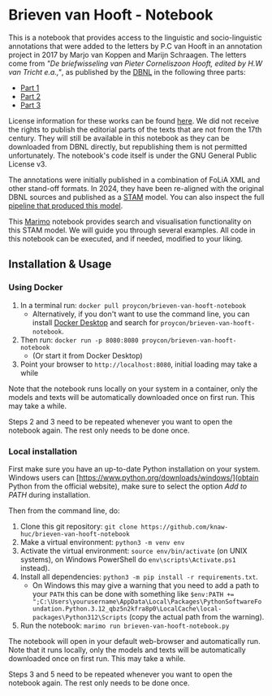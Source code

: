 # Brieven van Hooft - Notebook

This is a notebook that provides access to the linguistic and socio-linguistic
annotations that were added to the letters by P.C van Hooft in an annotation
project in 2017 by Marjo van Koppen and Marijn Schraagen. The letters come from
*"De briefwisseling van Pieter Corneliszoon Hooft, edited by H.W van Tricht
e.a.,"*, as published by the [DBNL](https://www.dbnl.org) in the following
three parts:

* [Part 1](https://www.dbnl.org/tekst/hoof001hwva02_01/)
* [Part 2](https://www.dbnl.org/tekst/hoof001hwva03_01/)
* [Part 3](https://www.dbnl.org/tekst/hoof001hwva04_01/)

License information for these works can be found
[here](https://www.dbnl.org/titels/gebruiksvoorwaarden.php?id=hoof001hwva03).
We did not receive the rights to publish the editorial parts of the texts that
are not from the 17th century. They will still be available in this notebook as
they can be downloaded from DBNL directly, but republishing them is not
permitted unfortunately. The notebook's code itself is under the GNU General Public License v3.

The annotations were initially published in a combination of FoLiA XML and
other stand-off formats. In 2024, they have been re-aligned with the original
DBNL sources and published as a [STAM](https://annotation.github.io/stam)
model. You can also inspect the full [pipeline that produced this
model](https://github.com/knaw-huc/brieven-van-hooft-pipeline).

This [Marimo](https://marimo.io) notebook provides search and visualisation
functionality on this STAM model. We will guide you through several examples.
All code in this notebook can be executed, and if needed, modified to your
liking.

## Installation & Usage

### Using Docker

1. In a terminal run: `docker pull proycon/brieven-van-hooft-notebook`
    * Alternatively, if you don't want to use the command line, you can install [Docker Desktop](https://www.docker.com/products/docker-desktop/) and search for `proycon/brieven-van-hooft-notebook`.
2. Then run: `docker run -p 8080:8080 proycon/brieven-van-hooft-notebook`
    * (Or start it from Docker Desktop)
3. Point your browser to `http://localhost:8080`, initial loading may take a while

Note that the notebook runs locally on your system in a container, only the
models and texts will be automatically downloaded once on first run. This may
take a while.

Steps 2 and 3 need to be repeated whenever you want to open the notebook again.
The rest only needs to be done once.

### Local installation

First make sure you have an up-to-date Python installation on your system.
Windows users can [https://www.python.org/downloads/windows/](obtain Python
from the official website), make sure to select the option *Add to PATH* during
installation.

Then from the command line, do:

1. Clone this git repository: `git clone https://github.com/knaw-huc/brieven-van-hooft-notebook`
2. Make a virtual environment: `python3 -m venv env`
3. Activate the virtual environment: `source env/bin/activate` (on UNIX systems), on Windows PowerShell do `env\scripts\Activate.ps1` instead).
4. Install all dependencies: `python3 -m pip install -r requirements.txt`. 
    * On Windows this may give a warning that you need to add a path to your `PATH` this can be done with something like `$env:PATH += ";C:\Users\yourusername\AppData\Local\Packages\PythonSoftwareFoundation.Python.3.12_qbz5n2kfra8p0\LocalCache\local-packages\Python312\Scripts` (copy the actual path from the warning).
5. Run the notebook: `marimo run brieven-van-hooft-notebook.py`

The notebook will open in your default web-browser and automatically run. Note
that it runs locally, only the models and texts will be automatically downloaded once on
first run. This may take a while.

Steps 3 and 5 need to be repeated whenever you want to open the notebook again.
The rest only needs to be done once.
